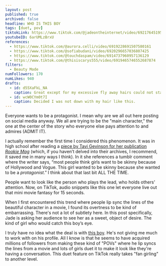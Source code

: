 ```yaml
---
layout: post
published: true
archived: false
headline: WHO IS THIS BOY
tags: [duet, pov]
tiktokLink: https://www.tiktok.com/@jadeontheinternet/video/6921764519509347589
youtubeID: 6arUMLzBrxU
references:
  - https://www.tiktok.com/@aurora.celli/video/6919228691507580161
  - https://www.tiktok.com/@sofiabudani/video/6920296657036807425
  - https://www.tiktok.com/@touchdaspam/video/6914737960957136129
  - https://www.tiktok.com/@thisiscarys555/video/6919465746552687874
filters:
  - Beauty Mode
numFollowers: 170
numLikes: 940
drafts:
  - id: d55XaFkL_NA
    caption: Great except for my excessive fly away hairs could not stand it.
  - id: wcW0CYm0t7I
    caption: Decided I was not down with my hair like this.
---
```


Everyone wants to be a protagonist. I mean why are we all out here posting on social media anyway. We all are trying to be the "main character," the one at the center of the story who everyone else pays attention to and admires (ADMIT IT).

I actually remember the first time I considered this phenomenon. It was in high school after reading a [piece by Tavi Gevinson for her publication _Rookie Mag_](https://www.rookiemag.com/2012/01/how-to-not-care-what-other-people-think-of-you/) (which, if you haven’t delved into their archives, I recommend, it saved me in many ways I think). In it she references a tumblr comment where the writer says, “most people think girls want to be skinny because of Hollywood and Vogue. This girl wanted to be skinny because she wanted to be a _protagonist_.” I think about that last bit ALL THE TIME.

People want to look like the person who plays the lead, who holds others' attention. Now, on TikTok, audio snippets like this one let everyone live out that mini movie fantasy for 15 seconds.

When I first encountered this trend where people lip sync the lines of the beautiful character in a movie, I found its overtness to be kind of embarrassing. There's not a lot of subtlety here. In this post specifically, Jade is asking her audience to see her as a sweet, object of desire. The kind of girl who would catch this boy’s eye.

I truly have no idea what the deal is with [this boy](https://www.tiktok.com/@jacksonpassaglia). He's not giving me much to work with on his profile. All I know is that he seems to have acquired millions of followers from making these kind of "POVs" where he lip syncs the lines from a movie and lots of girls duet it to make it look like they're having a conversation. This duet feature on TikTok really takes "fan girling" to another level.
